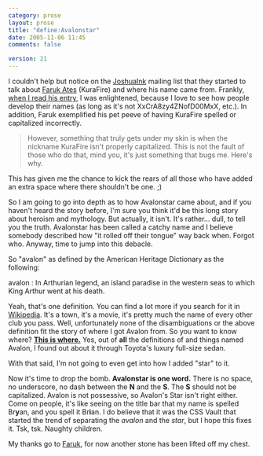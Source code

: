 ```yaml
---
category: prose
layout: prose
title: "define:Avalonstar"
date: 2005-11-06 11:45
comments: false

version: 21
---
```


I couldn't help but notice on the [JoshuaInk][1] mailing list that they started to talk about [Faruk Ates][2] (KuraFire) and where his name came from. Frankly, [when I read his entry][3], I was enlightened, because I love to see how people develop their names (as long as it's not XxCrA8zy4ZNofD00MxX, etc.). In addition, Faruk exemplified his pet peeve of having KuraFire spelled or capitalized incorrectly.

> However, something that truly gets under my skin is when the nickname KuraFire isn't properly capitalized. This is not the fault of those who do that, mind you, it's just something that bugs me. Here's why.

This has given me the chance to kick the rears of all those who have added an extra space where there shouldn't be one. ;)

So I am going to go into depth as to how Avalonstar came about, and if you haven't heard the story before, I'm sure you think it'd be this long story about heroism and mythology. But actually, it isn't. It's rather... dull, to tell you the truth. Avalonstar has been called a catchy name and I believe somebody described how "it rolled off their tongue" way back when. Forgot who. Anyway, time to jump into this debacle.

So "avalon" as defined by the American Heritage Dictionary as the following:

avalon
:   In Arthurian legend, an island paradise in the western seas to which King Arthur went at his death.

Yeah, that's one definition. You can find a lot more if you search for it in [Wikipedia][4]. It's a town, it's a movie, it's pretty much the name of every other club you pass. Well, unfortunately none of the disambiguations or the above definition fit the story of where I got Avalon from. So you want to know where? [**This is where.**][5] Yes, out of **all** the definitions of and things named Avalon, I found out about it through Toyota's luxury full-size sedan.

With that said, I'm not going to even get into how I added "star" to it.

Now it's time to drop the bomb. **Avalonstar is one word.** There is no space, no underscore, no dash between the **N** and the **S**. The **S** should not be capitalized. Avalon is not possessive, so Avalon's Star isn't right either. Come on people, it's like seeing on the title bar that my name is spelled Br**y**an, and you spell it Br**i**an. I do believe that it was the CSS Vault that started the trend of separating the *avalon* and the *star*, but I hope this fixes it. Tsk, tsk. Naughty children.

My thanks go to [Faruk][2], for now another stone has been lifted off my chest.

[1]: http://joshuaink.com
[2]: http://kurafire.net
[3]: http://kurafire.net/log/archive/2005/07/20/define-kurafire
[4]: http://en.wikipedia.org/wiki/Avalon_%28disambiguation%29
[5]: http://toyota.com/avalon/index.html?s_van=GM_TN_AVALON_INDEX
